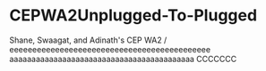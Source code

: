 # CEPWA2Unplugged-To-Plugged
Shane, Swaagat, and Adinath's CEP WA2 /
eeeeeeeeeeeeeeeeeeeeeeeeeeeeeeeeeeeeeeeeeeee
aaaaaaaaaaaaaaaaaaaaaaaaaaaaaaaaaaaaaaaaaa
CCCCCCC
